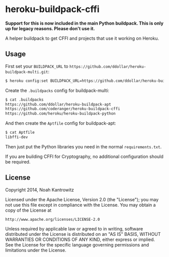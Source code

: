 heroku-buildpack-cffi
=====================

**Support for this is now included in the main Python buildpack. This is only up for legacy reasons. Please don't use it.**

A helper buildpack to get CFFI and projects that use it working on Heroku.

Usage
-----

First set your `BUILDPACK_URL` to `https://github.com/ddollar/heroku-buildpack-multi.git`:

```bash
$ heroku config:set BUILDPACK_URL=https://github.com/ddollar/heroku-buildpack-multi.git
```

Create the `.buildpacks` config for buildpack-multi:

```bash
$ cat .buildpacks
https://github.com/ddollar/heroku-buildpack-apt
https://github.com/coderanger/heroku-buildpack-cffi
https://github.com/heroku/heroku-buildpack-python
```

And then create the `Aptfile` config for buildpack-apt:

```bash
$ cat Aptfile
libffi-dev
```

Then just put the Python libraries you need in the normal `requirements.txt`.

If you are building CFFI for Cryptography, no additional configuration should be
required.

License
-------

Copyright 2014, Noah Kantrowitz

Licensed under the Apache License, Version 2.0 (the "License");
you may not use this file except in compliance with the License.
You may obtain a copy of the License at

    http://www.apache.org/licenses/LICENSE-2.0

Unless required by applicable law or agreed to in writing, software
distributed under the License is distributed on an "AS IS" BASIS,
WITHOUT WARRANTIES OR CONDITIONS OF ANY KIND, either express or implied.
See the License for the specific language governing permissions and
limitations under the License.
